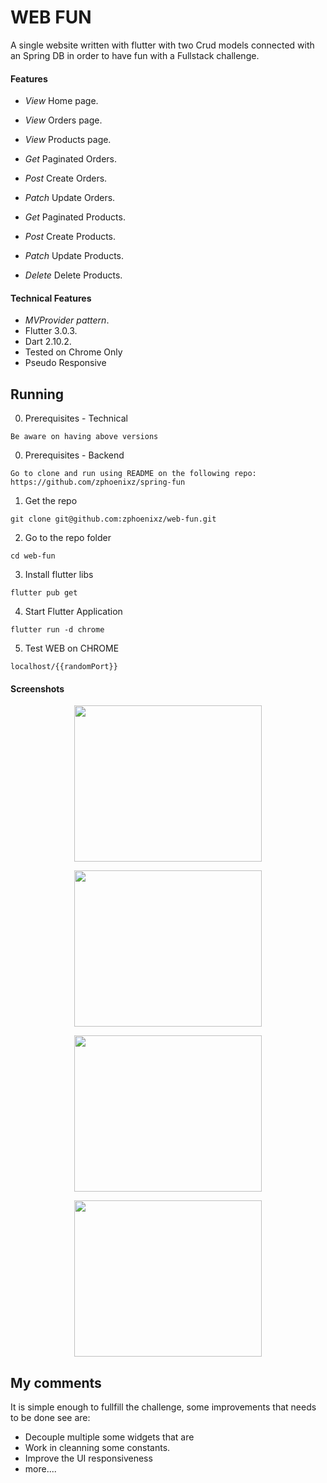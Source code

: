# WEB FUN

A single website written with flutter with two Crud models connected with an Spring DB in order to have fun with a Fullstack challenge.

#### Features
* *View* Home page.
* *View* Orders page.
* *View* Products page.

* *Get* Paginated Orders.
* *Post* Create Orders.
* *Patch* Update Orders.
* *Get* Paginated Products.
* *Post* Create Products.
* *Patch* Update Products.
* *Delete* Delete Products.

#### Technical Features
* *MVProvider pattern*.
* Flutter 3.0.3.
* Dart 2.10.2.
* Tested on Chrome Only
* Pseudo Responsive

## Running
0. Prerequisites - Technical
```
Be aware on having above versions
```
0. Prerequisites - Backend
```
Go to clone and run using README on the following repo:
https://github.com/zphoenixz/spring-fun
```
1. Get the repo
```
git clone git@github.com:zphoenixz/web-fun.git
```
2. Go to the repo folder
```
cd web-fun
```
3. Install flutter libs
```
flutter pub get
```
4. Start Flutter Application
```
flutter run -d chrome
```
5. Test WEB on CHROME
```
localhost/{{randomPort}}
```

#### Screenshots
<p align="center">
<img src="https://github.com/zphoenixz/spring-fun/blob/master/screenshots/order.png" width="300" height="250">
</p>
<p align="center">
<img src="https://github.com/zphoenixz/spring-fun/blob/master/screenshots/create-order.png" width="300" height="250">
</p>
<p align="center">
<img src="https://github.com/zphoenixz/spring-fun/blob/master/screenshots/product.png" width="300" height="250">
</p>
<p align="center">
<img src="https://github.com/zphoenixz/spring-fun/blob/master/screenshots/create-product.png" width="300" height="250">
</p>

## My comments
It is simple enough to fullfill the challenge, some improvements that needs to be done see are:
* Decouple multiple some widgets that are 
* Work in cleanning some constants.
* Improve the UI responsiveness
* more....